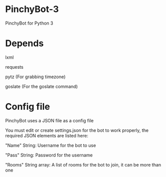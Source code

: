 # PinchyBot-3
PinchyBot for Python 3




# Depends
lxml

requests

pytz (For grabbing timezone)

goslate (For the goslate command)

# Config file
PinchyBot uses a JSON file as a config file

You must edit or create settings.json for the bot to work properly, the required JSON elements are listed here:

"Name" String: Username for the bot to use

"Pass" String: Password for the username

"Rooms" String array: A list of rooms for the bot to join, it can be more than one

